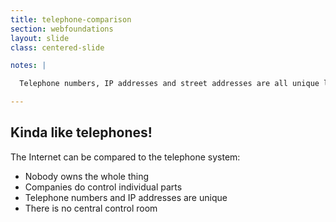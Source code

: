 ```yaml
---
title: telephone-comparison
section: webfoundations
layout: slide
class: centered-slide

notes: |

  Telephone numbers, IP addresses and street addresses are all unique locations across the whole planet.

---
```


## Kinda like telephones!

The Internet can be compared to the telephone system:

- Nobody owns the whole thing
- Companies do control individual parts
- Telephone numbers and IP addresses are unique
- There is no central control room
